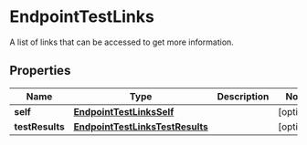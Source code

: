 

# EndpointTestLinks

A list of links that can be accessed to get more information.

## Properties

| Name | Type | Description | Notes |
|------------ | ------------- | ------------- | -------------|
|**self** | [**EndpointTestLinksSelf**](EndpointTestLinksSelf.md) |  |  [optional] |
|**testResults** | [**EndpointTestLinksTestResults**](EndpointTestLinksTestResults.md) |  |  [optional] |



